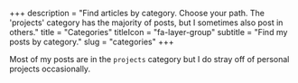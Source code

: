 +++
description = "Find articles by category. Choose your path. The 'projects' category has the majority of posts, but I sometimes also post in others."
title = "Categories"
titleIcon = "fa-layer-group"
subtitle = "Find my posts by category."
slug = "categories"
+++

Most of my posts are in the `projects` category but I do stray off of personal projects occasionally.
